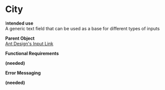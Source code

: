 # City

I**ntended use**  
A generic text field that can be used as a base for different types of inputs

**Parent Object**  
[Ant Design's Input Link](https://ant.design/components/input/)

**Functional Requirements**

**\(needed\)**

**Error Messaging**

**\(needed\)**

